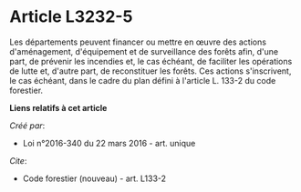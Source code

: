 # Article L3232-5

Les  départements peuvent financer ou mettre en œuvre des actions  d'aménagement, d'équipement et de surveillance des forêts
afin, d'une  part, de prévenir les incendies et, le cas échéant, de faciliter les  opérations de lutte et, d'autre part, de
reconstituer les forêts. Ces  actions s'inscrivent, le cas échéant, dans le cadre du plan défini à l'article L. 133-2 du code
forestier.

**Liens relatifs à cet article**

_Créé par_:

  - Loi n°2016-340 du 22 mars 2016 - art. unique

_Cite_:

  - Code forestier (nouveau) - art. L133-2
